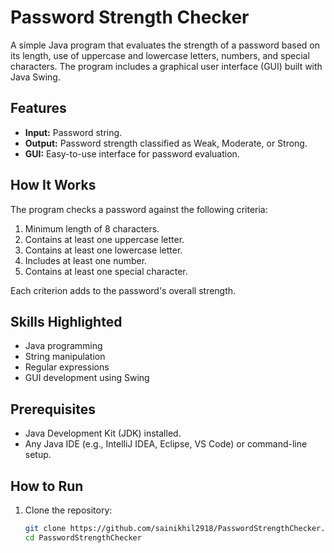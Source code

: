 # Password Strength Checker

A simple Java program that evaluates the strength of a password based on its length, use of uppercase and lowercase letters, numbers, and special characters. The program includes a graphical user interface (GUI) built with Java Swing.

## Features
- **Input:** Password string.
- **Output:** Password strength classified as Weak, Moderate, or Strong.
- **GUI:** Easy-to-use interface for password evaluation.

## How It Works
The program checks a password against the following criteria:
1. Minimum length of 8 characters.
2. Contains at least one uppercase letter.
3. Contains at least one lowercase letter.
4. Includes at least one number.
5. Contains at least one special character.

Each criterion adds to the password's overall strength.

## Skills Highlighted
- Java programming
- String manipulation
- Regular expressions
- GUI development using Swing

## Prerequisites
- Java Development Kit (JDK) installed.
- Any Java IDE (e.g., IntelliJ IDEA, Eclipse, VS Code) or command-line setup.

## How to Run
1. Clone the repository:
   ```bash
   git clone https://github.com/sainikhil2918/PasswordStrengthChecker.git
   cd PasswordStrengthChecker

